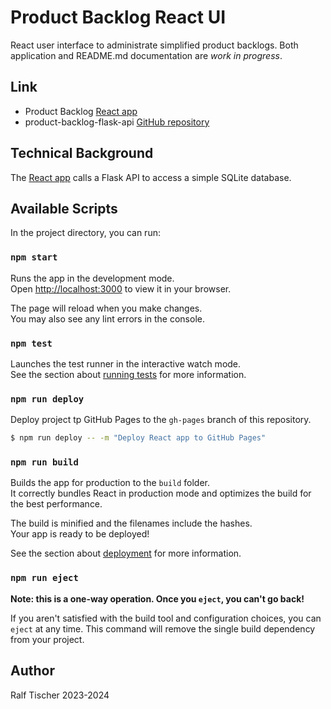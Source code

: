 # Product Backlog React UI

React user interface to administrate simplified product backlogs.
Both application and README.md documentation are _work in progress_.

## Link

* Product Backlog [React app](https://ralftischer.github.io/product-backlog-react-ui/)
* product-backlog-flask-api [GitHub repository](https://github.com/RalfTischer/product-backlog-flask-api)

## Technical Background

The [React app](https://ralftischer.github.io/product-backlog-react-ui/) calls a Flask API to access a simple SQLite database.


## Available Scripts

In the project directory, you can run:

### `npm start`

Runs the app in the development mode.\
Open [http://localhost:3000](http://localhost:3000) to view it in your browser.

The page will reload when you make changes.\
You may also see any lint errors in the console.

### `npm test`

Launches the test runner in the interactive watch mode.\
See the section about [running tests](https://facebook.github.io/create-react-app/docs/running-tests) for more information.

### `npm run deploy`

Deploy project tp GitHub Pages to the `gh-pages` branch of this repository.


 ```bash
 $ npm run deploy -- -m "Deploy React app to GitHub Pages"
 ```

### `npm run build`

Builds the app for production to the `build` folder.\
It correctly bundles React in production mode and optimizes the build for the best performance.

The build is minified and the filenames include the hashes.\
Your app is ready to be deployed!

See the section about [deployment](https://facebook.github.io/create-react-app/docs/deployment) for more information.

### `npm run eject`

**Note: this is a one-way operation. Once you `eject`, you can't go back!**

If you aren't satisfied with the build tool and configuration choices, you can `eject` at any time. This command will remove the single build dependency from your project.

## Author
Ralf Tischer
2023-2024